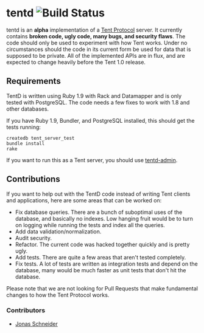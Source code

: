 # tentd ![Build Status](https://magnum.travis-ci.com/tent/tentd.png?branch=master&token=YmxLSPgdpsxNUMWJpzRx)

tentd is an **alpha** implementation of a [Tent Protocol](http://tent.io) server.
It currently contains **broken code, ugly code, many bugs, and security flaws**.
The code should only be used to experiment with how Tent works. Under no
circumstances should the code in its current form be used for data that is
supposed to be private. All of the implemented APIs are in flux, and are
expected to change heavily before the Tent 1.0 release.


## Requirements

TentD is written using Ruby 1.9 with Rack and Datamapper and is only tested with
PostgreSQL. The code needs a few fixes to work with 1.8 and other databases.

If you have Ruby 1.9, Bundler, and PostgreSQL installed, this should get the
tests running:

```shell
createdb tent_server_test
bundle install
rake
```

If you want to run this as a Tent server, you should use
[tentd-admin](https://github.com/tent/tentd-admin).


## Contributions

If you want to help out with the TentD code instead of writing Tent clients and
applications, here are some areas that can be worked on:

- Fix database queries. There are a bunch of suboptimal uses of the database,
  and basically no indexes. Low hanging fruit would be to turn on logging while
  running the tests and index all the queries.
- Add data validation/normalization.
- Audit security.
- Refactor. The current code was hacked together quickly and is pretty ugly.
- Add tests. There are quite a few areas that aren't tested completely.
- Fix tests. A lot of tests are written as integration tests and depend on the
  database, many would be much faster as unit tests that don't hit the database.

Please note that we are not looking for Pull Requests that make fundamental
changes to how the Tent Protocol works.

### Contributors

- [Jonas Schneider](https://github.com/jonasschneider)
